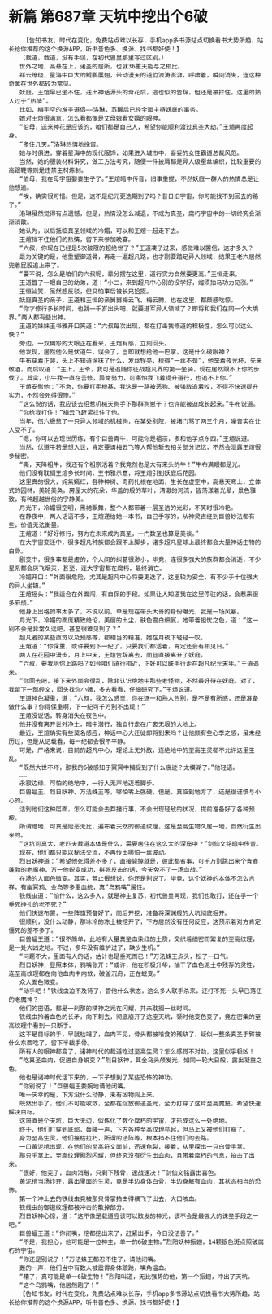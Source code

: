 # 新篇 第687章 天坑中挖出个6破
        【告知书友，时代在变化，免费站点难以长存，手机app多书源站点切换看书大势所趋，站长给你推荐的这个换源APP，听书音色多、换源、找书都好使！】
       （裁道，载道，没有手误，在初代兽皇那里写过区别。）
       世外之地，高悬在上，诸圣的居所，也就36重天能与之相比。
       祥云缭绕，星海中巨大的鲲鹏展翅，带动漫天的道韵浪涛澎湃，呼啸着，瞬间消失，连这种奇禽在世外都较为常见。
       妖庭，王煊早已坐不住，送出神话源头的奇花后，逃也似的告辞，但还是被拦住，这里的熟人过于“热情”。
       比如，梅宇空的准圣道侣——洛琳，苏醒后已经全面主持妖庭的事务。
       她对王煊很满意，怎么看都像是丈母娘看女婿的眼神。
       “伯母，送来神花是应该的，咱们都是自己人，希望你能顺利渡过真圣大劫。”王煊再度起身。
       “多住几天。”洛琳热情地挽留。
       她与时俱进，穿着星海中的现代服饰，如果进入城市中，妥妥的女性霸道总裁风范。
       当然，她的服装材料讲究，做工方法考究，随便一件披肩都是异人级蚕丝编织，比较重要的高跟鞋等则是违禁主材炼制。
       “伯母，我在母宇宙娶妻生子了。”王煊暗中传音，旧事重提，不然妖庭一群人的热情总是让他想逃。
       “唉，确实很可惜。但是，这不是纪元更迭期到了吗？昔日旧宇宙，你可能找不到回去的路了。”
       洛琳虽然觉得有点遗憾，但是，热情没怎么减退，不成为真圣，腐朽宇宙中的一切终究会渐渐消散。
       她认为，以后抵临真圣领域的冷媚，可以和王煊一起走下去。
       王煊挡不住他们的热情，留下来参加晚宴。
       “六叔，你现在已经是5次破限的超绝世了？”王道凑了过来，感觉难以置信，这才多久？
       最为关键的是，他重塑御道骨，再走一遍超凡路，也才刚要踏足异人领域，结果王老六居然兜着屁股追上来了。
       “要不说，怎么是咱们的六叔呢，辈分摆在这里，道行实力自然要更高。”王恒走来。
       王道瞥了一眼自己的幼弟，道：“小二，来到超凡中心别的没学好，熘须拍马功力见涨。”
       王恒讪笑，虽然想反驳，但又怕事后被长兄拾掇。
       妖庭真圣的亲子，王道和王恒的亲舅舅梅云飞、梅云腾，也在这里，都颇感吃惊。
       “你才修行多长时间，也就一千岁出头吧，就要进军异人领域了？即将和我们在同一个大境界。”两人都有些出神。
       王道的妹妹王书雅开口笑道：“六叔每次出现，都在打击我修道的积极性，怎么可以这么快？”
       旁边，一双幽怨的大眼正在看来，王煊有感，立刻回头。
       他发现，居然他么是伏道牛，误会了，当即就想给他一巴掌，这是什么破眼神？
       牛布穿着正装，头上不知道涂抹了什么，发丝锃亮，梳得“一丝不苟”，他举着夜光杯，先来敬酒，而后叹道：“主上，王爷，我可是追随你征战超凡界的第一坐骑，现在居然跟不上你的步伐了。其实，小牛我一直在苦修，异常努力，可哪怕我飞着提升道行，也追不上你。”
       王煊安慰他：“不急，你要打牢根基，我这是一路被恶狗、被强敌追着咬，不得不快速提升实力，不然会死得很惨。”
       “这么说的话，我应该去招惹机械天狗手下那群狗崽子？也许能被迫成长起来。”牛布说道。
       “你给我打住！”梅云飞赶紧拦住了他。
       当年，伍六极惹了一只异人领域的机械狗，在某处别院，被堵门骂了两三个月，噪音实在让人受不了。
       “嗯，你可以去现世历练，有个巨兽青牛，可能你是祖宗，多和他学点东西。”王煊说道。
       当然，伏道牛若是想入世，肯定要请梅云飞等人帮他斩去相关部分记忆，不然会泄露王煊很多秘密。
       “嘶，天降祖牛，我还有个祖宗活着？我竟然也是大有来头的牛！”牛布满眼都是光。
       他们没有耽搁王煊多长时间，王书雅示意，将王煊引到妖庭后花园。
       这里真的很大，姹紫嫣红，各种神树、奇药扎根在地面，生长在虚空中，高悬天穹上，立体式的园林，美轮美奂。房屋大的花朵，华盖的般的草叶，清澈的河流，皆荡漾着光晕，景色雅致，有种超越世俗的宁静美。
       月光下，冷媚很空明，黑裙飘舞，整个人都带着一层圣洁的光彩，不笑时很冷艳。
       在静夜中，两人话语不多，王煊递给她一本书，自己手写的，从神灵古经到巨兽妙法都有些，价值无法衡量。
       王煊道：“好好修行，努力在未来成为真圣，一门数圣也算是美谈。”
       在大宇宙变迁中，很多超凡种族都会跟不上脚步，诸多超凡星球上最终都会大量神话生物的白骨。
       剧变中，很多事都是虚的，个人间的纠葛很渺小，毕竟，连很多强大的族群都会消逝，不少星系都会灰飞烟灭，甚至，连大宇宙都在腐朽，最终消亡。
       冷媚开口：“外面很危险，尤其是超凡中心将要更迭了，这里较为安全，有不少于十位强大的异人坐镇。”
       王煊摇头：“我适合在外面闯，有自保的手段。如果让人知道我在这里停驻的话，会惹来很多麻烦。”
       他身上出格的事太多了，不说以前，单是现在带头大哥的身份曝光，就是一场风暴。
       月光下，冷媚的面庞精致绝伦，美丽的出尘，肤色雪白细腻，她带着担忧之色，道：“这一别不会是非常久远吧，甚至很难见到了？”
       超凡者的某些直觉以及预感等，都相当的精准，她在月夜下轻轻一叹。
       王煊道：“你保重，或许要到下一纪了，只要我们都活着，肯定还会有相见日。”
       两人在花园中漫步，月上中天，王煊告辞离去，而且直接离开了妖庭。
       “六叔，要我陪你上路吗？如今咱们道行相近，正好可以联手行走在超凡纪元末年。”王道追来。
       “你回去吧，接下来外面会很乱，除非认识绝地中那些老怪物，不然最好待在妖庭。对了，我留下一部经文，回头找你小姨，多去看看，仔细研究下。”王煊说道。
       王道神色凝重，道：“六叔，我怎么感觉，你在逐一和熟人告别，是不是有所感，还是准备做什么事？你得保重啊，下一纪可千万别不出现！”
       王煊没说话，转身消失在夜色中。
       他并没有离开世外净土，暗中潜行，独自行走在广袤无垠的大地上。
       最近，王煊确实有些莫名感应，神话中心大迁徙即将到来吗？让他颇有些心季之感，虽未经历过，但是从记载看，每一纪都会很不平静。
       可是，严格来说，目前的超凡中心，理论上无外敌，连绝地中的至高生灵都不允许这里生乱。
       “既然大世不坏，那我的6破感知于冥冥中捕捉到了什么痕迹？太模湖了。”他轻语。
       ……
       永寂边缘，可怕的绝地中，一行人无声地迈着脚步。
       巨兽蝠王、烈日妖神、万法蛛王等，哪怕嘴上强硬，但是，真临到地方了，还是很谨慎与小心的。
       活到他们这种层面，怎么可能会去莽撞行事，不会出现轻敌的状况，提前准备好了各种预桉。
       所谓绝地，可真是险恶无比，遍布着天然的御道纹理，这是至高生物久居一地，自然衍生出来的。
       “这坑可真大，老匹夫裁道本体是什么，需要居住在这么大的深窟中？”剑仙文铭暗中传音。
       现在，他们都只能以秘法交流，不再传出哪怕一丝波动。
       烈日妖神道：“希望他死得差不多了，直接毙掉就是，彼此都省事，可千万别跳出来个青春蓬勃的老魔神，万一他蜕变成功，拼死反击的话，今天免不了一场血战。”
       在场的人面色微变。其实，萱止很想说，你还是别说了。毕竟，这个妖神的本体不怎么吉祥，有幽冥鸦、金乌等多重血统，真“乌鸦嘴”属性。
       铁线虫道：“怕什么，这么多人，就是神主复苏，初代兽皇再现，我们也敢打，还在乎一个垂死挣扎的老不死？”
       他们快速布置，一些阵旗预备好了，而后开挖，准备将深渊般的大坑彻底掘开。
       很顺利，没什么动静，那冰冷的冻土被挖开了，下方居然没有任何反应，这预示着对方肯定僵死的差不多了。
       巨兽蝠王道：“很不简单，此地有大量真圣血染红的土质，交织着细密而繁复的至高纹理，是一处大凶之地。不过，多年没有维护过了，缺少生机。”
       “问题不大，里面有人的话，估计也是垂死而已！”万法蛛王点头，松了一口气。
       烈日妖神，显照本体，鸦嘴张开：“或许，他在积极升华，抽干了血色泥土中残存的灵性，连至高纹理都在向他血肉中内敛，破釜沉舟，正在蜕变。”
       众人面色微变。
       “动手吧！”铁线虫迫不及待了，管他什么状态，这么多人联手杀来，还打不死一头早已落伍的老魔神？
       他们的密语，都是一刹那的精神之光在闪耀，并未耽搁一丝时间。
       铁线虫拎着血色的长矛，向下刺去，彻底崩开了这座天坑，顿时他变色变了，竟在密集的至高纹理中看到一只断手。
       这不是目标的手，早就枯竭了，血肉不见，骨头都被啃食的残缺了，疑似一整条真圣手臂被什么东西吃了，留下半截手骨。
       所有人的眼神都变了，诸神时代的裁道吃过至高生灵？怎么感觉不对劲，这里似乎极凶！
       “吃真圣血肉，促进自身蜕变？”烈日妖神，其金乌头颅发光，如同一轮大日般，露出凝重之色。
       他也是诸神时代活下来的，一下子想到了某些恐怖的神功。
       “你别说了！”巨兽蝠王委婉地请他闭嘴。
       唯一庆幸的是，下方没什么动静，未有凶物闯上来。
       既然出手了，他们不可能收敛，全都在绽放御道圣光，全力打穿了这片至高魔窟，希望快速解决目标。
       这简直是个天坑，巨大无边，似炼化了数个腐朽的宇宙，才形成这么一处绝地。
       终于，他们打穿到底部，轰隆一声，下方各种至高纹理亮起，但马上又被他们打崩了。
       身为至高生灵，他们摧枯拉朽，所谓的法阵等，根本挡不住他们的去路。
       一口黄泥棺出现，在他们的至高符文面前，迅速龟裂，接着，从里探出一只白骨手掌。
       那只手掌上，至高纹理剧烈闪耀，但终究没有衍生出血肉，且带着腐朽的气息，拍击了出来。
       “很好，他完了，血肉消融，只剩下残骨，速战速决！”剑仙文铭露出喜色。
       黄泥棺当场炸开，露出里面的生灵，竟是半边身体白骨，半边身躯有血肉，其状态相当的恐怖。
       第一个冲上去的铁线虫竟被那只骨掌拍击得横飞了出去，大口咳血。
       铁线虫的御道纹理都被冲击的散掉部分。
       烈日妖神心惊，道：“这不像是载道应该可以散发的神光，该不会是最强大的诛圣手段之一吧。”
       巨兽蝠王道：“你闭嘴，挖都挖出来了，赶紧出手，今日没法善了。”
       “不是，我担心，他可能是一位神主，单一的6破生物。”烈阳妖神振翅，14颗银色斑点照破腐朽的宇宙。
       “你还是别说了！”万法蛛王都忍不住了，请他闭嘴。
       轰的一声，他们当中有数人被震得身体踉跄，嘴角溢血。
       “糟了，真可能是单一6破生物！”烈阳叫道，无比强势的他，第一个振翅，冲出了天坑。
       “这个乌鸦嘴，他居然跑了！”
       【告知书友，时代在变化，免费站点难以长存，手机app多书源站点切换看书大势所趋，站长给你推荐的这个换源APP，听书音色多、换源、找书都好使！】